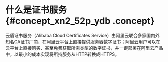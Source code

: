 # 什么是证书服务 {#concept_xn2_52p_ydb .concept}

云盾证书服务（Alibaba Cloud Certificates Service）由阿里云联合多家国内外知名CA证书厂商，在阿里云平台上直接提供服务器数字证书；阿里云用户可以在云平台上直接购买、甚至免费获取所需类型的数字证书，并一键部署在阿里云产品中，以最小的成本实现将所持服务从HTTP转换成HTTPS。

